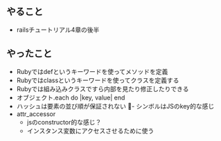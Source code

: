 ## やること

- railsチュートリアル4章の後半

## やったこと

- Rubyではdefというキーワードを使ってメソッドを定義
- Rubyではclassというキーワードを使ってクラスを定義する
- Rubyでは組み込みクラスですら内部を見たり修正したりできる
- オブジェクト.each do |key, value|
  end
- ハッシュは要素の並び順が保証されない
- シンボルはJSのkey的な感じ
- attr_accessor
  - jsのconstructor的な感じ？
  - インスタンス変数にアクセスさせるために使う
